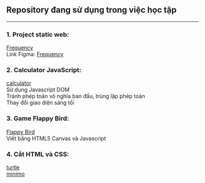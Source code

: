 ## Repository đang sử dụng trong việc học tập
***
### 1. Project static web:
[Frequency](https://mhoang0304.github.io/frequency/)  
Link Figma: [Frequency](https://www.figma.com/file/vuuDrHGedax42fbAAVscWC/Project?node-id=11%3A11)
### 2. Calculator JavaScript:
[calculator](https://mhoang0304.github.io/Calculator/)  
Sử dụng Javascript DOM  
Tránh phép toán vô nghĩa ban đầu, trùng lặp phép toán  
Thay đổi giao diện sáng tối
### 3. Game Flappy Bird:
[Flappy Bird](https://mhoang0304.github.io/flappy-bird/)  
Viết bằng HTML5 Canvas và Javascript
### 4. Cắt HTML và CSS:
[turtle](https://mhoang0304.github.io/turtle/)  
[minimo](https://mhoang0304.github.io/minimo/)

